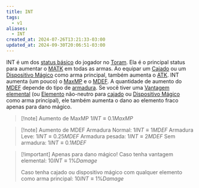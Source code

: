 ```yaml
---
title: INT
tags:
  - v1
aliases:
  - INT
created_at: 2024-07-26T13:21:33-03:00
updated_at: 2024-09-30T20:06:51-03:00
---
```


INT é um dos [status básico](../26/Toram_Status_basico.md) do jogador no [Toram](../../../../atomos/2024/07/26/Toram.md). Ela é o principal status para aumentar o [MATK](../../../../ideias/2024/07/10/Toram_MATK.md) em todas as armas. Ao equipar um [Cajado](../../../../ideias/2024/07/09/Toram_Staff.md) ou um [Dispositivo Mágico](../../../../ideias/2024/07/09/Toram_Magic_Device.md) como arma principal, também aumenta o [ATK](../../../../ideias/2024/07/09/Toram_ATK.md). INT aumenta (um pouco) o [MaxMP](../../../../ideias/2024/07/10/Toram_MaxMP.md)  e o [MDEF](../../../../ideias/2024/07/10/Toram_MDEF.md). A quantidade de aumento do [MDEF](../../../../ideias/2024/07/10/Toram_MDEF.md) depende do tipo de [armadura](../../../../ideias/2024/07/10/Toram_armadura.md). Se você tiver uma [Vantagem elemental](../../../../entrada/2024/07/12/Toram_vantagem_elemental.md) (ou [Elemento](../../../../ideias/2024/07/10/Toram_Elemento.md) não-neutro para [cajado](../../../../ideias/2024/07/09/Toram_Staff.md) ou [Dispositivo Mágico](../../../../ideias/2024/07/09/Toram_Magic_Device.md) como arma principal), ele também aumenta o dano ao elemento fraco apenas para dano mágico.

> [!note] Aumento de MaxMP
> $1 INT \equiv 0.1MaxMP$


> [!note] Aumento de MDEF
> Armadura Normal: $1 INT \equiv 1 MDEF$
> Armadura Leve: $1 INT \equiv 0.25 MDEF$
> Armadura pesada: $1 INT \equiv 2 MDEF$
> Sem armadura: $1 INT \equiv 0.1 MDEF$

> [!important] Apenas para dano mágico!
> Caso tenha vantagem elemental:
> $10 INT \equiv 1\% Damage$
> 
> Caso tenha cajado ou dispositivo mágico com qualquer elemento como arma principal:
> $10 INT \equiv 1\% Damage$

